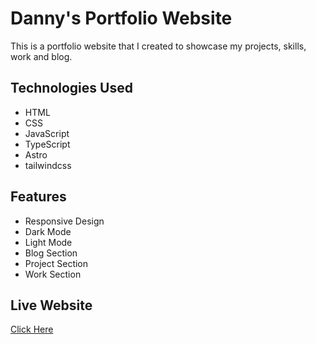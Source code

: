 # Danny's Portfolio Website

This is a portfolio website that I created to showcase my projects, skills, work and blog. 

## Technologies Used

- HTML
- CSS
- JavaScript
- TypeScript
- Astro
- tailwindcss

## Features

- Responsive Design
- Dark Mode
- Light Mode
- Blog Section
- Project Section
- Work Section

## Live Website

[Click Here](https://portfolio.hdcola.org/)



